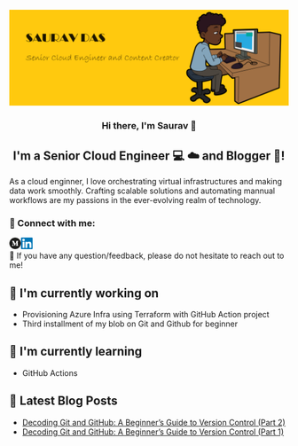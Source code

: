 <p align="center">
  <img src="https://raw.githubusercontent.com/saurav97sd/saurav97sd/main/PNGProfile.png" alt="banner that says Saurav Das - Senior Cloud Engineer and Content Creator">
</p>

<h3 align="center">
Hi there, I'm Saurav 👋
</h3>

<h2 align="center">
I'm a Senior Cloud Engineer 💻 ☁️ and Blogger 📑!
</h2> 


As a cloud enginner, I love orchestrating virtual infrastructures and making data work smoothly. Crafting scalable solutions and automating mannual workflows are my passions in the ever-evolving realm of technology.


### 🤝 Connect with me:
<a href="https://www.linkedin.com/in/saurav-das-devops-eng/"><img src="https://raw.githubusercontent.com/saurav97sd/saurav97sd/main/Images/linkedin.svg" alt="Saurav Das | LinkedIn" width="21px"/></a>
<a href="https://medium.com/@sauravdas969.sd"><img align="left" src="https://raw.githubusercontent.com/saurav97sd/saurav97sd/main/Images/medium-2177.svg" alt="Saurav Das | Medium" width="21px"/></a>
</br>
💬 If you have any question/feedback, please do not hesitate to reach out to me!

## 🔭 I'm currently working on

- Provisioning Azure Infra using Terraform with GitHub Action project
- Third installment of my blob on Git and Github for beginner

## 🌱 I'm currently learning

- GitHub Actions

## 📝 Latest Blog Posts

- [Decoding Git and GitHub: A Beginner’s Guide to Version Control (Part 2)](https://medium.com/@sauravdas969.sd/decoding-git-and-github-a-beginners-guide-to-version-control-part-2-d4d29d6020e6)
- [Decoding Git and GitHub: A Beginner’s Guide to Version Control (Part 1)](https://medium.com/@sauravdas969.sd/decoding-git-and-github-a-beginners-guide-to-version-control-part-1-7508fb1188d5)


<!--
**saurav97sd/saurav97sd** is a ✨ _special_ ✨ repository because its `README.md` (this file) appears on your GitHub profile.

Here are some ideas to get you started:

- 🔭 I’m currently working on ...
- 🌱 I’m currently learning ...
- 👯 I’m looking to collaborate on ...
- 🤔 I’m looking for help with ...
- 💬 Ask me about ...
- 📫 How to reach me: ...
- 😄 Pronouns: ...
- ⚡ Fun fact: ...
-->
